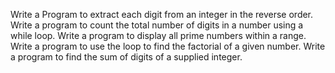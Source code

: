 Write a Program to extract each digit from an integer in the reverse order.
Write a program to count the total number of digits in a number using a while loop.
Write a program to display all prime numbers within a range.
Write a program to use the loop to find the factorial of a given number.
Write a program to find the sum of digits of a supplied integer.